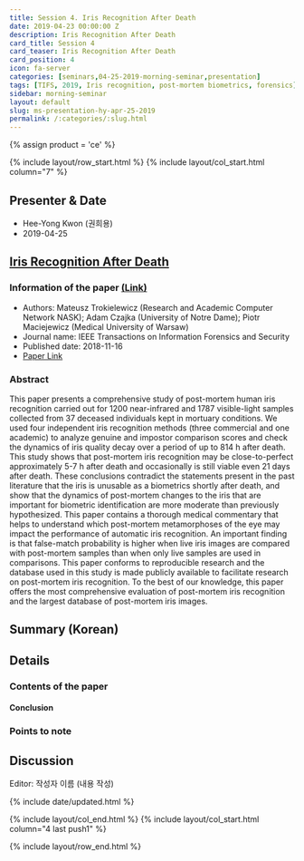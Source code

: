 ```yaml
---
title: Session 4. Iris Recognition After Death
date: 2019-04-23 00:00:00 Z
description: Iris Recognition After Death
card_title: Session 4
card_teaser: Iris Recognition After Death
card_position: 4
icon: fa-server
categories: [seminars,04-25-2019-morning-seminar,presentation]
tags: [TIFS, 2019, Iris recognition, post-mortem biometrics, forensics]
sidebar: morning-seminar
layout: default
slug: ms-presentation-hy-apr-25-2019
permalink: /:categories/:slug.html
---
```


{% assign product = 'ce' %}

{% include layout/row_start.html %}
{% include layout/col_start.html column="7" %}

## Presenter & Date
+ Hee-Yong Kwon (권희용)
+ 2019-04-25

## [Iris Recognition After Death](https://inhaucs.github.io/seminars/04-25-2019-morning-seminar/presentation/ms-presentation-hy-apr-25-2019.html)

### Information of the paper [(Link)](https://ieeexplore.ieee.org/document/8537970)
+ Authors: Mateusz Trokielewicz (Research and Academic Computer Network NASK); Adam Czajka (University of Notre Dame); Piotr Maciejewicz (Medical University of Warsaw)
+ Journal name: IEEE Transactions on Information Forensics and Security
+ Published date: 2018-11-16
+ [Paper Link](https://ieeexplore.ieee.org/document/8537970)


### Abstract
This paper presents a comprehensive study of post-mortem human iris recognition carried out for 1200 near-infrared and 1787 visible-light samples collected from 37 deceased individuals kept in mortuary conditions. We used four independent iris recognition methods (three commercial and one academic) to analyze genuine and impostor comparison scores and check the dynamics of iris quality decay over a period of up to 814 h after death. This study shows that post-mortem iris recognition may be close-to-perfect approximately 5-7 h after death and occasionally is still viable even 21 days after death. These conclusions contradict the statements present in the past literature that the iris is unusable as a biometrics shortly after death, and show that the dynamics of post-mortem changes to the iris that are important for biometric identification are more moderate than previously hypothesized. This paper contains a thorough medical commentary that helps to understand which post-mortem metamorphoses of the eye may impact the performance of automatic iris recognition. An important finding is that false-match probability is higher when live iris images are compared with post-mortem samples than when only live samples are used in comparisons. This paper conforms to reproducible research and the database used in this study is made publicly available to facilitate research on post-mortem iris recognition. To the best of our knowledge, this paper offers the most comprehensive evaluation of post-mortem iris recognition and the largest database of post-mortem iris images.

## Summary (Korean)


## Details


### Contents of the paper


#### Conclusion


### Points to note


## Discussion
Editor: 작성자 이름
(내용 작성)


{% include date/updated.html %}

{% include layout/col_end.html %}
{% include layout/col_start.html column="4 last push1" %}

{% include layout/row_end.html %}
